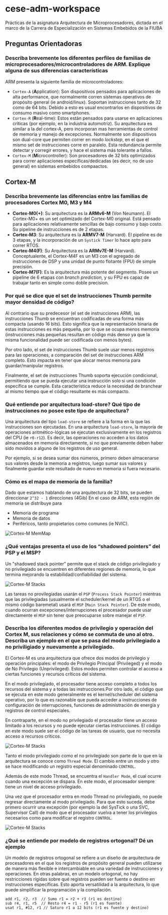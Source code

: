 # cese-adm-workspace
Prácticas de la asignatura Arquitectura de Microprocesadores, dictada en el marco de la Carrera de Especialización en Sistemas Embebidos de la FIUBA

## Preguntas Orientadoras

### Describa brevemente los diferentes perfiles de familias de microprocesadores/microcontroladores de ARM. Explique alguna de sus diferencias características
ARM presenta la siguiente familia de microcontroladores:
* `Cortex-A` (**A**pplication): Son dispositivos pensados para aplicaciones de alta performance, que normalmente corren sistemas operativos de propósito general (ie android/linux). Soportan instrucciones tanto de 32 como de 64 bits. Debido a esto es usual encontrarlos en dispositivos de consumo masivo como smartphones.
* `Cortex-R` (**R**eal-time): Estos están pensados para usarse en aplicaciones críticas (por ejemplo, en la industria automotriz). Su arquitectura es similar a la del cortex-A, pero incorporan mas herramientas de control de memoria y manejo de excepciones. Normalmente son dispositivos son dual-core que permiten correr en modo *lockstep*, en el que el mismo set de instrucciones corre en paralelo. Esta redundancia permite detectar y corregir errores, y hace el sistema más tolerante a fallos.
* `Cortex-M` (**M**icrocontroller): Son procesadores de 32 bits optimizados para correr aplicaciones específicas/dedicadas (es decir, no de uso general) en sistemas embebidos compaactos.

## Cortex-M

### Describa brevemente las diferencias entre las familias de procesadores Cortex M0, M3 y M4

* **Cortex-M0(+)**: Su arquitectura es la **ARMv6-M** (Von Neumann). El Cortex-M0+ es un set optimizado del Cortex-M0 original. Está pensado para aplicaciones relativamente sencillas de bajo consumo y bajo costo. Su pipeline de instrucciones es de 2 etapas.
* **Cortex-M3**: Su arquitectura es la **ARMV7-M** (Harvard). El pipeline es de 3 etapas, y la incorporación de un `Systick Timer` lo hace apto para correr RTOS.
* **Cortex-M4(F)**: Su Arquitectura es la **ARMv7E-M** (Harvard). Conceptualente, el Cortex-M4F es un M3 con el agregado de instrucciones de DSP y una unidad de punto flotante (FPU) de simple precisión.
* **Cortex-M7(F)**: Es la arquitectura más potente del segmento. Posee un pipeline de 6 etapas con *branch prediction*, y su FPU es capaz de trabajar tanto en simple como doble precision.

### Por qué se dice que el set de instrucciones Thumb permite mayor densidad de código?
Al contrario que su predecesor (el set de instrucciones ARM), las instrucciones Thumb se encuentran codificadas de una forma más compacta (usando 16 bits). Esto significa que la representación binaria de estas instrucciones es más pequeña, por lo que se ocupa menos memoria (instrucciones más pequeñas resultan en código más denso ya que la misma funcionalidad puede ser codificada con menos bytes).

Por otro lado, el set de instrucciones Thumb suele usar menos registros para las operaciones, a comparación del set de instrucciones ARM completo. Esto impacta en tener que alocar menos memoria para guardar/manipular registros.

Finalmente, el set de instrucciones Thumb soporta ejecución condicional, permitiendo que se pueda ejecutar una instrucción solo si una condición específica se cumple. Esta característica reduce la necesidad de branchear al mismo tiempo que el código resultante es más compacto.

### Qué entiende por arquitectura load-store? Qué tipo de instrucciones no posee este tipo de arquitectura?
Una arquitectura del tipo `load-store` se refiere a la forma en la que las instrucciones son ejecutadas. En una arquitectura `load-store`, la mayoría de operaciones aritmético-lógicas se ejecutan exclusivamente en los registros del CPU (ie `r0-r12`). Es decir, las operaciones no acceden a los datos almacenados en memoria directamente, si no que previamente deben haber sido movidos a alguno de los registros de uso general.

Por ejemplo, si se desea sumar dos números, primero deben almacenarse sus valores desde la memoria a registros, luego sumar sus valores y finalmente guardar este resultado de nuevo en memoria si fuera necesario.

### Cómo es el mapa de memoria de la familia?
Dado que estamos hablando de una arquitectura de 32 bits, se pueden direccionar `2^32 - 1` direcciones (4Gib) En el caso de ARM, esta región de memoria se distribuye para
* Memoria de programa
* Memoria de datos
* Periféricos, tanto propietarios como comunes (ie NVIC).

![Cortex-M MemMap](Resources/cortex-m-memory-map.jpg "Mapa de memoria")

### ¿Qué ventajas presenta el uso de los “shadowed pointers” del PSP y el MSP?
Un "shadowed stack pointer" permite que el stack de código privilegiado y no privilegiado se encuentren en diferentes regiones de memoria, lo que termina mejorando la estabilidad/confiabilidad del sistema.

![Cortex-M Stacks](Resources/arm-arch-core-execmode-2.svg "Separación de stacks")

Las tareas no provilegiadas usarán el `PSP` (`Process Stack Pointer`) mientras que las privilegiadas (usualmente el scheduler/kernel de un RTOS o el mismo código baremetal) usará el `MSP` (`Main Stack Pointer`). De este modo, cuando ocurran excepciones/interrupciones el procesador puede usar directamente el `MSP` sin tener que preocuparse sobre manejar el `PSP`.

### Describa los diferentes modos de privilegio y operación del Cortex M, sus relaciones y cómo se conmuta de uno al otro. Describa un ejemplo en el que se pasa del modo privilegiado a no priviligiado y nuevamente a privilegiado.

El Cortex-M es una arquitectura que ofrece dos modos de privilegio y operación principales: el modo de Privilegio Principal (Privileged) y el modo de No Privilegio (Unprivileged). Estos modos permiten controlar el acceso a ciertas funciones y recursos críticos del sistema.

En el modo privilegiado, el procesador tiene acceso completo a todos los recursos del sistema y a todas las instrucciones.Por otro lado, el código que se ejecuta en este modo generalmente es el kernel/scheduler del sistema operativo, por lo que es razonable que pueda acceder a instrucciones de configuración de interrupciones, funciones de administración de energía y registros de control especiales.

En contraparte, en el modo no privilegiado el procesador tiene un acceso limitado a los recursos y no puede ejecutar ciertas instrucciones. El código en este modo suele ser el código de las tareas de usuario, que no necesita acceso a recursos críticos.

![Cortex-M Stacks](Resources/operation-states-and-modes.png "Modos de operación")

Tanto el modo privilegiado como el no privilegiado son parte de lo que en la arquitectura se conoce como `Thread Mode`. El cambio entre un modo y otro se hace modificando un registro especial denominado `CONTROL`.

Además de este modo Thread, se encuentra el `Handler Mode`, el cual ocurre cuando una excepción se dispara. En este modo, el procesador siempre tiene un nivel de acceso privilegiado.

Una vez que el procesador entra en modo Thread no privilegiado, no puede regresar directamente al modo privilegiado. Para que esto suceda, debe primero ocurrir una excepción (por ejemplo la del SysTick o una SVC, Supervisor Call) de modo que el procesador vuelva a tener los privilegios necesarios como para modificar el registro `CONTROL`.

![Cortex-M Stacks](Resources/change-of-mode.png "Cambio de modo entre thread privilegiado y thread no privilegiado")


### ¿Qué se entiende por modelo de registros ortogonal? Dé un ejemplo
Un modelo de registros ortogonal se refiere a un diseño de arquitectura de procesadores en el que los registros de propósito general pueden utilizarse de manera más flexible e intercambiable en una variedad de instrucciones y operaciones. En otras palabras, en un modelo ortogonal, no hay restricciones rígidas sobre qué registros pueden ser fuente o destino en instrucciones específicas. Esto aporta versatilidad a la arquitectura, lo que puede simplificar la programación y la compilación.

```
add r1, r2, r3  // Sumo r1 = r2 + r3 (r1 es destino)
sub r4, r1, r5  // Resto r4 = r1 - r5 (r1 es fuente)
usat r1, #12, r1 // Saturo r1 a 12 bits (r1 es fuente y destino)
```